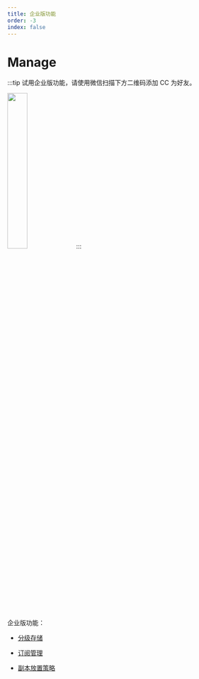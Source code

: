 ```yaml
---
title: 企业版功能
order: -3
index: false
---
```


# Manage

:::tip
试用企业版功能，请使用微信扫描下方二维码添加 CC 为好友。

<img src="https://dl.cnosdb.com/contact/u.jpg" style="width: 30%;height: 30%">
:::

企业版功能：

- [分级存储](../manage/tiered_storage.md)

- [订阅管理](../manage/subscriptions.md)

- [副本放置策略](../manage/placement_policy.md)